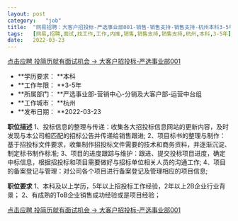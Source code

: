 ```yaml
---
layout:	post
category:	"job"
title:	"网易招聘：大客户招投标-严选事业部001-销售-销售支持-销售支持-杭州本科3-5年"
tags:	[网易,招聘,面试,找工作,工作,内推,销售,销售支持,销售支持,杭州,本科,3-5年]
date:	2022-03-23
---
```


[点击应聘 投简历就有面试机会 -> 大客户招投标-严选事业部001](http://mobile.bole.netease.com/bole/boleDetail?id=39144&employeeId=346f03c3cda5f04c&key=all)



- **学历要求： **本科
- **工作年限： **3-5年
- **所属部门： **严选事业部-营销中心-分销及大客户部-运营中台组
- **工作城市： **杭州
- **发布日期： **2022-03-23



**职位描述**
1、投标信息的整理与传递：收集各大招投标信息网站的更新内容，及时发现与本公司相匹配的招标公告并传递给销售跟进;
2、项目标书的整理与制作：基于招投标文件要求，收集制作招投标文件需要的技术和商务资料，并逐渐沉淀、制定标书制作标准;
3、项目的进度跟踪与维护：跟进、提交投标项目进度，确定中标信息，根据招投标和项目需要做好与招标单位相关人员的沟通工作;
4、项目的备案登记与管理：对公司各个项目进行备案登记及管理相应的项目信息;



**职位要求**
1、本科及以上学历，5年以上招投标工作经验，2年以上2B企业行业背景；
2、有成熟的ToB企业销售成功经验或是项目经验；



[点击应聘 投简历就有面试机会 -> 大客户招投标-严选事业部001](http://mobile.bole.netease.com/bole/boleDetail?id=39144&employeeId=346f03c3cda5f04c&key=all)